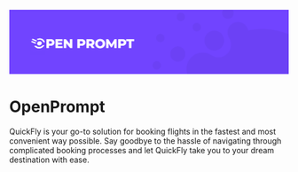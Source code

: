 <p align="center">
    <img width="1200" src="https://github.com/RyamAlmalki/OpenPrompt/blob/master/readMeStyle/banner.png?raw=true" alt="Material Bread logo">
</p>

<h1 align="left">OpenPrompt</h1>
<p>QuickFly is your go-to solution for booking flights in the fastest and most convenient way possible. Say goodbye to the hassle of navigating through complicated booking processes and let QuickFly take you to your dream destination with ease.</p>
